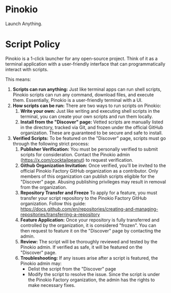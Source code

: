 # Pinokio

Launch Anything.

# Script Policy

Pinokio is a 1-click launcher for any open-source project. Think of it as a terminal application with a user-friendly interface that can programmatically interact with scripts.

This means:

1. **Scripts can run anything:** Just like terminal apps can run shell scripts, Pinokio scripts can run any command, download files, and execute them. Essentially, Pinokio is a user-friendly terminal with a UI.
2. **How scripts can be run:** There are two ways to run scripts on Pinokio:
    1. **Write your own:** Just like writing and executing shell scripts in the terminal, you can create your own scripts and run them locally.
    2. **Install from the "Discover" page:** Vetted scripts are manually listed in the directory, tracked via Git, and frozen under the official GitHub organization. These are guaranteed to be secure and safe to install.
3. **Verified Scripts:** To be featured on the "Discover" page, scripts must go through the following strict process:
    1. **Publisher Verification:** You must be personally verified to submit scripts for consideration. Contact the Pinokio admin (https://x.com/cocktailpeanut) to request verification.
    2. **Github Organization Invitation:** Once verified, you'll be invited to the official Pinokio Factory GitHub organization as a contributor. Only members of this organization can publish scripts eligible for the "Discover" page. Abusing publishing privileges may result in removal from the organization.
    3. **Repository Transfer and Freeze** To apply for a feature, you must transfer your script repository to the Pinokio Factory GitHub organization. Follow this guide: https://docs.github.com/en/repositories/creating-and-managing-repositories/transferring-a-repository
    4. **Feature Application:** Once your repository is fully transferred and controlled by the organization, it is considered "frozen". You can then request to feature it on the "Discover" page by contacting the admin.
    5. **Review:** The script will be thoroughly reviewed and tested by the Pinokio admin. If verified as safe, it will be featured on the "Discover" page.
    6. **Troubleshooting:** If any issues arise after a script is featured, the Pinokio admin may:
        - Delist the script from the "Discover" page
        - Modify the script to resolve the issue. Since the script is under the Pinokio Factory organization, the admin has the rights to make necessary fixes.